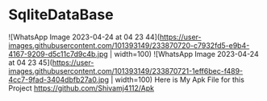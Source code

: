 # SqliteDataBase
![WhatsApp Image 2023-04-24 at 04 23 44](https://user-images.githubusercontent.com/101393149/233870720-c7932fd5-e9b4-4167-9209-d5c11c7d9c4b.jpg | width=100)
![WhatsApp Image 2023-04-24 at 04 23 45](https://user-images.githubusercontent.com/101393149/233870721-1eff6bec-f489-4cc7-9fad-3404dbfb27a0.jpg | width=100) 
Here is My Apk File for this Project https://github.com/Shivamj4112/Apk
